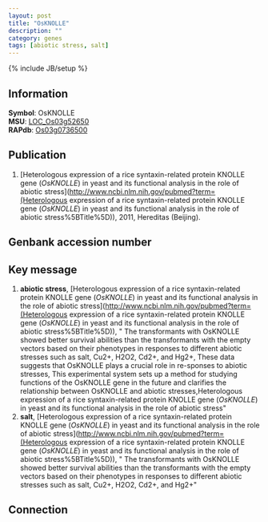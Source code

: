 ```yaml
---
layout: post
title: "OsKNOLLE"
description: ""
category: genes
tags: [abiotic stress, salt]
---
```

{% include JB/setup %}

## Information
__Symbol__: OsKNOLLE  
__MSU__: [LOC_Os03g52650](http://rice.plantbiology.msu.edu/cgi-bin/ORF_infopage.cgi?orf=LOC_Os03g52650)  
__RAPdb__: [Os03g0736500](http://rapdb.dna.affrc.go.jp/viewer/gbrowse_details/irgsp1?name=Os03g0736500)  

## Publication
1. [Heterologous expression of a rice syntaxin-related protein KNOLLE gene (<I>OsKNOLLE</I>) in yeast and its functional analysis in the role of abiotic stress](http://www.ncbi.nlm.nih.gov/pubmed?term=(Heterologous expression of a rice syntaxin-related protein KNOLLE gene (<I>OsKNOLLE</I>) in yeast and its functional analysis in the role of abiotic stress%5BTitle%5D)), 2011, Hereditas (Beijing).

## Genbank accession number

## Key message
1. __abiotic stress__, [Heterologous expression of a rice syntaxin-related protein KNOLLE gene (<I>OsKNOLLE</I>) in yeast and its functional analysis in the role of abiotic stress](http://www.ncbi.nlm.nih.gov/pubmed?term=(Heterologous expression of a rice syntaxin-related protein KNOLLE gene (<I>OsKNOLLE</I>) in yeast and its functional analysis in the role of abiotic stress%5BTitle%5D)), " The transformants with OsKNOLLE showed better survival abilities than the transformants with the empty vectors based on their phenotypes in responses to different abiotic stresses such as salt, Cu2+, H2O2, Cd2+, and Hg2+, These data suggests that OsKNOLLE plays a crucial role in re-sponses to abiotic stresses, This experimental system sets up a method for studying functions of the OsKNOLLE gene in the future and clarifies the relationship between OsKNOLLE and abiotic stresses,Heterologous expression of a rice syntaxin-related protein KNOLLE gene (<I>OsKNOLLE</I>) in yeast and its functional analysis in the role of abiotic stress"
2. __salt__, [Heterologous expression of a rice syntaxin-related protein KNOLLE gene (<I>OsKNOLLE</I>) in yeast and its functional analysis in the role of abiotic stress](http://www.ncbi.nlm.nih.gov/pubmed?term=(Heterologous expression of a rice syntaxin-related protein KNOLLE gene (<I>OsKNOLLE</I>) in yeast and its functional analysis in the role of abiotic stress%5BTitle%5D)), " The transformants with OsKNOLLE showed better survival abilities than the transformants with the empty vectors based on their phenotypes in responses to different abiotic stresses such as salt, Cu2+, H2O2, Cd2+, and Hg2+"

## Connection


